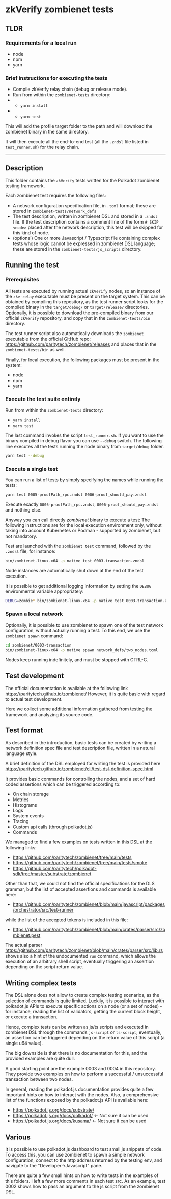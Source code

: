 # zkVerify zombienet tests

## TLDR

### Requirements for a local run

- node
- npm
- yarn

### Brief instructions for executing the tests

- Compile zkVerify relay chain (debug or release mode).
- Run from within the `zombienet-tests` directory:
- - `yarn install`
- - `yarn test`

This will add the profile target folder to the path and will download the zombienet binary in the same directory.

It will then execute all the end-to-end test (all the `.zndsl` file listed in `test_runner.sh`) for the relay chain.

---

## Description

This folder contains the `zkVerify` tests written for the Polkadot zombienet testing framework.

Each zombienet test requires the following files:

- A network configuration specification file, in `.toml` format; these are stored in `zombienet-tests/network_defs`
- The test description, written in zombienet DSL and stored in a `.zndsl` file. If the test description contains
  a comment line of the form `# SKIP <node>` placed after the network description, this test will be skipped for 
  this kind of node.
- (optional) One or more Javascript / Typescript file containing complex tests whose logic cannot be expressed 
  in zombienet DSL language; these are stored in the `zombienet-tests/js_scripts` directory.

## Running the test

### Prerequisites

All tests are executed by running actual `zkVerify` nodes, so an instance of the `zkv-relay` executable must be present on the target system.
This can be obtained by compiling this repository, as the test runner script looks for the compiled binary in the `target/debug/` or `target/release/` directories. Optionally, it is possible to download the pre-compiled binary from our official `zkVerify` repository, and copy that in the `zombienet-tests/bin` directory.

The test runner script also automatically downloads the `zombienet` executable from the official GitHub repo: <https://github.com/paritytech/zombienet/releases> and places that in the `zombienet-tests/bin` as well.

Finally, for local execution, the following packages must be present in the system:

- node
- npm
- yarn

### Execute the test suite entirely

Run from within the `zombienet-tests` directory:

- `yarn install`
- `yarn test`

The last command invokes the script `test_runner.sh`. If you want to use the binary compiled in
debug flavor you can use `--debug` switch. The following line executes all the tests running the node binary
from `target/debug` folder.

```sh
yarn test --debug
```

### Execute a single test

You can run a list of tests by simply specifying the names while running the tests:

```sh
yarn test 0005-proofPath_rpc.zndsl 0006-proof_should_pay.zndsl
```

Execute exactly `0005-proofPath_rpc.zndsl`, `0006-proof_should_pay.zndsl` and nothing else.

Anyway you can call directly _zombienet_ binary to execute a test: The following instructions are for the
local execution environment only, without taking into account Kubernetes or Podman - supported by zombienet, 
but not mandatory.

Test are launched with the `zombienet test` command, followed by the `.zndsl` file, for instance:

```sh
bin/zombienet-linux-x64 -p native test 0003-transaction.zndsl
```

Node instances are automatically shut down at the end of the test execution.

It is possible to get additional logging information by setting the `DEBUG` environmental variable appropriately:

```sh
DEBUG=zombie* bin/zombienet-linux-x64 -p native test 0003-transaction.zndsl
```

### Spawn a local network

Optionally, it is possible to use zombienet to spawn one of the test network configuration, without actually running a test. To this end, we use the `zombienet spawn` command:

```sh
cd zombienet/0003-transaction
bin/zombienet-linux-x64 -p native spawn network_defs/two_nodes.toml
```

Nodes keep running indefinitely, and must be stopped with CTRL-C.

## Test development

The official documentation is available at the following link <https://paritytech.github.io/zombienet/>
However, it is quite basic with regard to actual test development.

Here we collect some additional information gathered from testing the framework and analyzing its source code.

## Test format

As described in the introduction, basic tests can be created by writing a network definition spec file and test description file, written in a natural language style.

A brief definition of the DSL employed for writing the test is provided here <https://paritytech.github.io/zombienet/cli/test-dsl-definition-spec.html>

It provides basic commands for controlling the nodes, and a set of hard coded assertions which can be triggered according to:

- On chain storage
- Metrics
- Histograms
- Logs
- System events
- Tracing
- Custom api calls (through polkadot.js)
- Commands

We managed to find a few examples on tests written in this DSL at the following links:

- <https://github.com/paritytech/zombienet/tree/main/tests>
- <https://github.com/paritytech/zombienet/tree/main/tests/smoke>
- <https://github.com/paritytech/polkadot-sdk/tree/master/substrate/zombienet>

Other than that, we could not find the official specifications for the DLS grammar, but the list of accepted assertions and commands is available here:

- <https://github.com/paritytech/zombienet/blob/main/javascript/packages/orchestrator/src/test-runner>

while the list of the accepted tokens is included in this file:

- <https://github.com/paritytech/zombienet/blob/main/crates/parser/src/zombienet.pest>

The actual parser <https://github.com/paritytech/zombienet/blob/main/crates/parser/src/lib.rs> shows also a hint of the undocumented `run` command, which allows the execution of an arbitrary shell script, eventually triggering an assertion depending on the script return value.

## Writing complex tests

The DSL alone does not allow to create complex testing scenarios, as the selection of commands is quite limited. Luckily, it is possible to interact with polkadot.js APIs to execute specific actions on a node (or a set of nodes) - for instance, reading the list of validators, getting the current block height, or execute a transaction.

Hence, complex tests can be written as js/ts scripts and executed in zombienet DSL through the commands `js-script` or `ts-script`; eventually, an assertion can be triggered depending on the return value of this script (a single u64 value).

The big downside is that there is no documentation for this, and the provided examples are quite dull.

A good starting point are the example 0003 and 0004 in this repository. They provide two examples on how to perform a successful / unsuccessful transaction between two nodes.

In general, reading the polkadot.js documentation provides quite a few important hints on how to interact with the nodes. Also, a comprehensive list of the functions exposed by the polkadot.js API is available here:

- <https://polkadot.js.org/docs/substrate/>
- <https://polkadot.js.org/docs/polkadot/>    <- Not sure it can be used
- <https://polkadot.js.org/docs/kusama/>      <- Not sure it can be used

## Various

It is possible to use polkadot.js dashboard to test small js snippets of code. To access this, you can use zombienet to spawn a simple network configuration, connect to the http address returned by the testing env, and navigate to the "Developer->Javascript" pane.

There are quite a few small hints on how to write tests in the examples of this folders. I left a few more comments in each test src. As an example, test 0002 shows how to pass an argument to the js script from the zombienet DSL.
